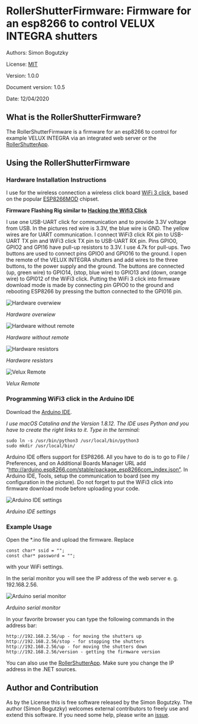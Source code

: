 
# RollerShutterFirmware: Firmware for an esp8266 to control VELUX INTEGRA shutters
Authors: Simon Bogutzky

License: [MIT](https://opensource.org/licenses/MIT)

Version: 1.0.0

Document version: 1.0.5 

Date: 12/04/2020

## What is the RollerShutterFirmware?
The RollerShutterFirmware is a firmware for an esp8266 to control for example VELUX INTEGRA via an integrated web server or the [RollerShutterApp](https://github.com/sbogutzky/RollerShutterApp/).

## Using the RollerShutterFirmware

### Hardware Installation Instructions
I use for the wireless connection a wireless click board [WiFi 3 click](https://amzn.to/2R5tHOT), based on the popular [ESP8266MOD](http://espressif.com/) chipset.

**Firmware Flashing Rig similar to [Hacking the Wifi3 Click](https://electronza.com/hacking-the-wifi3-click)**

I use one USB-UART click for communication and to provide 3.3V voltage from USB. In the pictures red wire is 3.3V, the blue wire is GND. The yellow wires are for UART communication. I  connect WiFi3 click RX pin to USB-UART TX pin and WiFi3 click TX pin to USB-UART RX pin. Pins GPIO0, GPIO2 and GPI16 have pull-up resistors to 3.3V. I use 4.7k for pull-ups. Two buttons are used to connect pins GPIO0 and GPIO16 to the ground. I open the remote of the VELUX INTEGRA shutters and add wires to the three buttons, to the power supply and the ground. The buttons are connected (up, green wire) to GPIO14, (stop, blue wire) to GPIO13 and (down, orange wire) to GPI012 of the WiFi3 click. Putting the WiFi 3 click into firmware download mode is made by connecting pin GPIO0 to the ground and rebooting ESP8266 by pressing the button connected to the GPI016 pin.

![Hardware overwiew](images/hardware-overview.jpg)

*Hardware overwiew*

![Hardware without remote](images/hardware-without-remote.jpg)

*Hardware without remote*

![Hardware resistors](images/hardware-resistors.jpg)

*Hardware resistors*

![Velux Remote](images/velux-remote.jpg)

*Velux Remote*

### Programming WiFi3 click in the Arduino IDE

Download the [Arduino IDE](https://www.arduino.cc/en/Main/Software). 

*I use macOS Catalina and the Version 1.8.12. The IDE uses Python and you have to create the right links to it. Type in the terminal:*

```
sudo ln -s /usr/bin/python3 /usr/local/bin/python3
sudo mkdir /usr/local/bin/
```
Arduino IDE offers support for ESP8266. All you have to do is to go to File / Preferences, and on Additional Boards Manager URL add “http://arduino.esp8266.com/stable/package_esp8266com_index.json”. In Arduino IDE, Tools, setup the communication to board (see my configuration in the picture). Do not forget to put the WiFi3 click into firmware download mode before uploading your code.

![Arduino IDE settings](images/arduino-ide-settings.jpg)

*Arduino IDE settings*

### Example Usage

Open the *.ino file and upload the firmware. Replace 

```
const char* ssid = "";
const char* password = "";
```

with your WiFi settings.


In the serial monitor you will see the IP address of the web server e. g. 192.168.2.56.

![Arduino serial monitor](images/arduino-serial-monitor.jpg)

*Arduino serial monitor*

In your favorite browser you can type the following commands in the address bar:

```
http://192.168.2.56/up - for moving the shutters up
http://192.168.2.56/stop - for stopping the shutters
http://192.168.2.56/up - for moving the shutters down
http://192.168.2.56/version - getting the firmware version
```

You can also use the [RollerShutterApp](https://github.com/sbogutzky/RollerShutterApp/). Make sure you change the IP address in the .NET sources.

## Author and Contribution
As by the License this is free software released by the Simon Bogutzky. The author (Simon Bogutzky) welcomes external contributors to freely use and extend this software. If you need some help, please write an [issue](https://github.com/sbogutzky/RollerShutterFirmware/issues).
